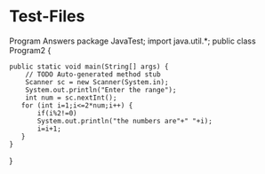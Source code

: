 # Test-Files
Program Answers
package JavaTest;
import java.util.*;
public class Program2 {

	public static void main(String[] args) {
		// TODO Auto-generated method stub
		Scanner sc = new Scanner(System.in);
		System.out.println("Enter the range");
		int num = sc.nextInt();
       for (int i=1;i<=2*num;i++) {
    	   if(i%2!=0)
    	   System.out.println("the numbers are"+" "+i);
    	   i=i+1;
       }
	}

}
